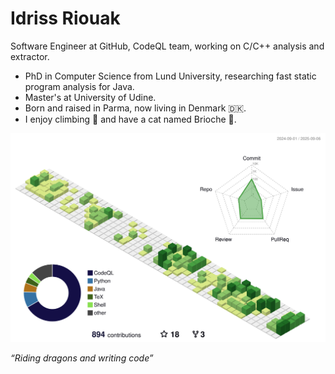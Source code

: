 # Idriss Riouak

Software Engineer at GitHub, CodeQL team, working on C/C++ analysis and extractor.
* PhD in Computer Science from Lund University, researching fast static program analysis for Java.
* Master's at University of Udine. 
* Born and raised in Parma, now living in Denmark 🇩🇰. 
* I enjoy climbing 🧗 and have a cat named Brioche 🐾.

<p align="center" >
	<picture>
	  <source media="(prefers-color-scheme: dark)"  srcset="https://raw.githubusercontent.com/idrissrio/idrissrio/output-3d-contrib/night.svg" />
	  <source media="(prefers-color-scheme: light)" srcset="https://raw.githubusercontent.com/idrissrio/idrissrio/output-3d-contrib/day.svg" />
	  <img alt="github profile contributions chart"    src="https://raw.githubusercontent.com/idrissrio/idrissrio/output-3d-contrib/day.svg" />
	</picture>
</p>

*“Riding dragons and writing code”*  
